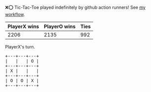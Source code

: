 :x::o: Tic-Tac-Toe played indefinitely by github action runners! See [my workflow](.github/workflows/play.yaml).

|PlayerX wins|PlayerO wins|Ties|
|-|-|-|
|2206|2135|992|

PlayerX's turn.

<pre>
+---+---+---+
|   |   | O |
+---+---+---+
| X |   |   |
+---+---+---+
| O | O | X |
+---+---+---+
</pre>